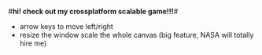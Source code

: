 #**hi! check out my crossplatform scalable game!!!**#

- arrow keys to move left/right
- resize the window scale the whole canvas (big feature, NASA will totally hire me)
